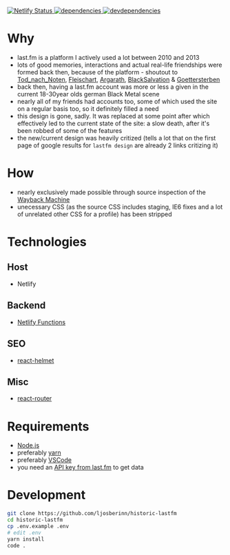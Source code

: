 [![Netlify Status][netlify-image] ][netlify-url]
[![dependencies][dependencies-image] ][dependencies-url]
[![devdependencies][devdependencies-image] ][devdependencies-url]

[dependencies-image]: https://david-dm.org/ljosberinn/historic-lastfm.png
[dependencies-url]: https://david-dm.org/ljosberinn/historic-lastfm
[devdependencies-image]: https://david-dm.org/ljosberinn/historic-lastfm/dev-status.png
[devdependencies-url]: https://david-dm.org/ljosberinn/historic-lastfm#info=devDependencies
[netlify-image]: https://api.netlify.com/api/v1/badges/00cd3573-9deb-4cd9-90a8-0bc80de00d6f/deploy-status
[netlify-url]: https://app.netlify.com/sites/historic-lastfm/deploys

# Why

- last.fm is a platform I actively used a lot between 2010 and 2013
- lots of good memories, interactions and actual real-life friendships were formed back then, because of the platform - shoutout to [Tod_nach_Noten](https://last.fm/user/Tod_nach_Noten), [Fleischart](https://last.fm/user/Fleischart), [Argarath](https://last.fm/user/Argarath), [BlackSalvation](https://last.fm/user/BlackSalvation) & [Goettersterben](https://last.fm/user/Goettersterben)
- back then, having a last.fm account was more or less a given in the current 18-30year olds german Black Metal scene
- nearly all of my friends had accounts too, some of which used the site on a regular basis too, so it definitely filled a need
- this design is gone, sadly. It was replaced at some point after which effectively led to the current state of the site: a slow death, after it's been robbed of some of the features
- the new/current design was heavily critized (tells a lot that on the first page of google results for `lastfm design` are already 2 links critizing it)

# How

- nearly exclusively made possible through source inspection of the [Wayback Machine](https://web.archive.org/web/20130605105804/http://last.fm/user/xhs207ga)
- unecessary CSS (as the source CSS includes staging, IE6 fixes and a lot of unrelated other CSS for a profile) has been stripped

# Technologies

## Host

- Netlify

## Backend

- [Netlify Functions](https://www.netlify.com/products/functions/)

## SEO

- [react-helmet](https://github.com/nfl/react-helmet)

## Misc

- [react-router](https://reacttraining.com/react-router/web/guides/quick-start)

# Requirements

- [Node.js](https://nodejs.org/en/)
- preferably [yarn](https://yarnpkg.com/en/)
- preferably [VSCode](https://code.visualstudio.com/insiders/)
- you need an [API key from last.fm](https://www.last.fm/api/account/create) to get data

# Development
```bash
git clone https://github.com/ljosberinn/historic-lastfm
cd historic-lastfm
cp .env.example .env
# edit .env
yarn install
code .
```
